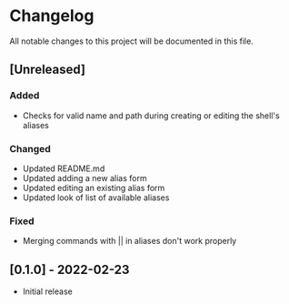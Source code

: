 # Changelog
All notable changes to this project will be documented in this file.

## [Unreleased]

### Added
- Checks for valid name and path during creating or editing the shell's aliases

### Changed
- Updated README.md
- Updated adding a new alias form
- Updated editing an existing alias form
- Updated look of list of available aliases

### Fixed
- Merging commands with || in aliases don't work properly

## [0.1.0] - 2022-02-23
- Initial release
